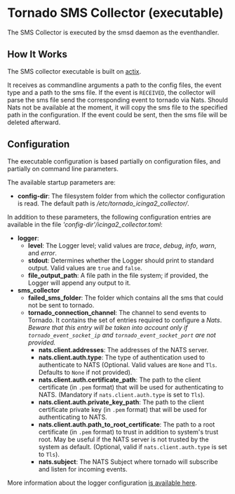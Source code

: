 # Tornado SMS Collector (executable)

The SMS Collector is executed by the smsd daemon as the eventhandler.


## How It Works

The SMS collector executable is built on [actix](https://github.com/actix/actix).

It receives as commandline arguments a path to the config files, the event type and a path to the sms file. If the event
is `RECEIVED`, the collector will parse the sms file send the corresponding event to tornado via Nats. Should Nats not
be available at the moment, it will copy the sms file to the specified path in the configuration. If the event could be
sent, then the sms file will be deleted afterward.

## Configuration

The executable configuration is based partially on configuration files, and partially on command
line parameters.

The available startup parameters are:
- __config-dir__:  The filesystem folder from which the collector configuration is read.
  The default path is _/etc/tornado_icinga2_collector/_.

              
In addition to these parameters, the following configuration entries are available in the 
file _'config-dir'/icinga2_collector.toml_:
- __logger__:
    - __level__:  The Logger level; valid values are _trace_, _debug_, _info_, _warn_, and
      _error_.
    - __stdout__:  Determines whether the Logger should print to standard output.
      Valid values are `true` and `false`.
    - __file_output_path__:  A file path in the file system; if provided, the Logger will
      append any output to it.
- **sms_collector**
    - **failed_sms_folder**: The folder which contains all the sms that could not be sent to tornado.
    - **tornado_connection_channel**: The channel to send events to Tornado. It contains the set of entries
    required to configure a *Nats*.
    *Beware that this entry will be taken into account only if `tornado_event_socket_ip` and `tornado_event_socket_port` are not provided.*  
        - **nats.client.addresses**: The addresses of the  NATS server.
        - **nats.client.auth.type**:  The type of authentication used to authenticate to NATS
        (Optional. Valid values are `None` and `Tls`. Defaults to `None` if not provided).
        - **nats.client.auth.certificate_path**:  The path to the client certificate (in `.pem` format) that will be
        used for authenticating to NATS.
        (Mandatory if `nats.client.auth.type` is set to `Tls`).
        - **nats.client.auth.private_key_path**:  The path to the client certificate private key (in `.pem` format)
        that will be used for authenticating to NATS.
        - **nats.client.auth.path_to_root_certificate**:  The path to a root certificate (in `.pem` format) to trust in
        addition to system's trust root. May be useful if the NATS server is not trusted by the system as default.
        (Optional, valid if `nats.client.auth.type` is set to `Tls`).
        - **nats.subject**: The NATS Subject where tornado will subscribe and listen for incoming events.


More information about the logger configuration
[is available here](../../common/logger/README.md).
